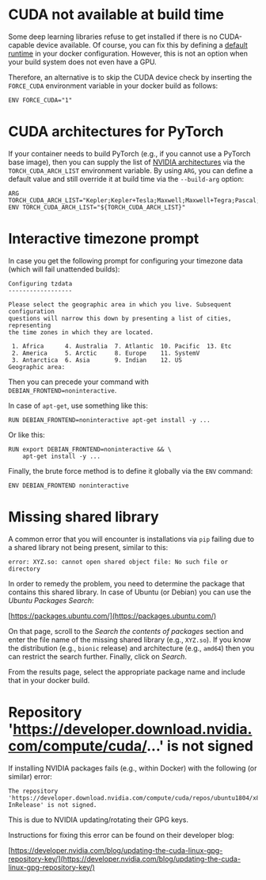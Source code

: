 # CUDA not available at build time

Some deep learning libraries refuse to get installed if there is no CUDA-capable
device available. Of course, you can fix this by defining a [default runtime](tips_and_tricks.md#default-runtime)
in your docker configuration. However, this is not an option when your build 
system does not even have a GPU.

Therefore, an alternative is to skip the CUDA device check by inserting the
`FORCE_CUDA` environment variable in your docker build as follows: 

```
ENV FORCE_CUDA="1"
```

# CUDA architectures for PyTorch

If your container needs to build PyTorch (e.g., if you cannot use a PyTorch base image),
then you can supply the list of [NVIDIA architectures](https://docs.nvidia.com/deploy/cuda-compatibility/index.html#support-hardware__table-hardware-support)
via the `TORCH_CUDA_ARCH_LIST` environment variable. By using `ARG`, you can define a 
default value and still override it at build time via the `--build-arg` option:

```
ARG TORCH_CUDA_ARCH_LIST="Kepler;Kepler+Tesla;Maxwell;Maxwell+Tegra;Pascal;Volta;Turing"
ENV TORCH_CUDA_ARCH_LIST="${TORCH_CUDA_ARCH_LIST}"
```


# Interactive timezone prompt

In case you get the following prompt for configuring your timezone data (which will
fail unattended builds):

```
Configuring tzdata
------------------

Please select the geographic area in which you live. Subsequent configuration
questions will narrow this down by presenting a list of cities, representing
the time zones in which they are located.

 1. Africa      4. Australia  7. Atlantic  10. Pacific  13. Etc
 2. America     5. Arctic     8. Europe    11. SystemV
 3. Antarctica  6. Asia       9. Indian    12. US
Geographic area:
```

Then you can precede your command with `DEBIAN_FRONTEND=noninteractive`.

In case of `apt-get`, use something like this:

```commandline
RUN DEBIAN_FRONTEND=noninteractive apt-get install -y ...
```

Or like this:

```commandline
RUN export DEBIAN_FRONTEND=noninteractive && \
    apt-get install -y ...
```

Finally, the brute force method is to define it globally via the `ENV` command:

```commandline
ENV DEBIAN_FRONTEND noninteractive
```

# Missing shared library

A common error that you will encounter is installations via `pip` failing due to a shared
library not being present, similar to this:

```
error: XYZ.so: cannot open shared object file: No such file or directory
```

In order to remedy the problem, you need to determine the package that contains this
shared library. In case of Ubuntu (or Debian) you can use the *Ubuntu Packages Search*:

[https://packages.ubuntu.com/](https://packages.ubuntu.com/)

On that page, scroll to the *Search the contents of packages* section and enter
the file name of the missing shared library (e.g., `XYZ.so`). If you know the
distribution (e.g., `bionic` release) and architecture (e.g., `amd64`) then
you can restrict the search further. Finally, click on *Search*. 

From the results page, select the appropriate package name and include that in your 
docker build.


# Repository 'https://developer.download.nvidia.com/compute/cuda/...' is not signed

If installing NVIDIA packages fails (e.g., within Docker) with the following (or similar) error:

```
The repository 'https://developer.download.nvidia.com/compute/cuda/repos/ubuntu1804/x86_64 InRelease' is not signed.
```

This is due to NVIDIA updating/rotating their GPG keys.

Instructions for fixing this error can be found on their developer blog:

[https://developer.nvidia.com/blog/updating-the-cuda-linux-gpg-repository-key/](https://developer.nvidia.com/blog/updating-the-cuda-linux-gpg-repository-key/)
